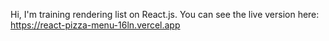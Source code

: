 Hi, I'm training rendering list on React.js. You can see the live version here: https://react-pizza-menu-16ln.vercel.app

